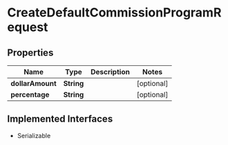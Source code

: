 

# CreateDefaultCommissionProgramRequest


## Properties

| Name | Type | Description | Notes |
|------------ | ------------- | ------------- | -------------|
|**dollarAmount** | **String** |  |  [optional] |
|**percentage** | **String** |  |  [optional] |


## Implemented Interfaces

* Serializable

